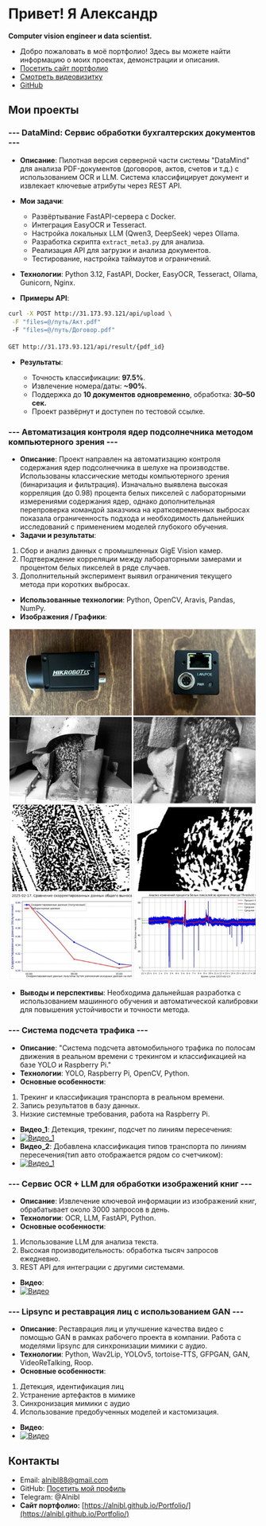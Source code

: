 # Привет! Я Александр

**Computer vision engineer и data scientist.**

* Добро пожаловать в моё портфолио! Здесь вы можете найти информацию о моих проектах, демонстрации и описания.
* [Посетить сайт портфолио](https://alnibl.github.io/Portfolio/)
* [Смотреть видеовизитку](https://youtube.com/shorts/EuhiwnNi8RY)
* [GitHub](https://github.com/alnibl)

## Мои проекты

### --- DataMind: Сервис обработки бухгалтерских документов ---

* **Описание**: Пилотная версия серверной части системы "DataMind" для анализа PDF-документов (договоров, актов, счетов и т.д.) с использованием OCR и LLM. Система классифицирует документ и извлекает ключевые атрибуты через REST API.

* **Мои задачи**:

  * Развёртывание FastAPI-сервера с Docker.
  * Интеграция EasyOCR и Tesseract.
  * Настройка локальных LLM (Qwen3, DeepSeek) через Ollama.
  * Разработка скрипта `extract_meta3.py` для анализа.
  * Реализация API для загрузки и анализа документов.
  * Тестирование, настройка таймаутов и ограничений.

* **Технологии**: Python 3.12, FastAPI, Docker, EasyOCR, Tesseract, Ollama, Gunicorn, Nginx.

* **Примеры API**:

```bash
curl -X POST http://31.173.93.121/api/upload \
 -F "files=@/путь/Акт.pdf"
 -F "files=@/путь/Договор.pdf"

GET http://31.173.93.121/api/result/{pdf_id}
```

* **Результаты**:

  * Точность классификации: **97.5%**.
  * Извлечение номера/даты: **\~90%**.
  * Поддержка до **10 документов одновременно**, обработка: **30–50 сек.**
  * Проект развёрнут и доступен по тестовой ссылке.



### --- Автоматизация контроля ядер подсолнечника методом компьютерного зрения ---

* **Описание**: Проект направлен на автоматизацию контроля содержания ядер подсолнечника в шелухе на производстве.
  Использованы классические методы компьютерного зрения (бинаризация и фильтрация). Изначально выявлена высокая корреляция (до 0.98) процента белых пикселей с лабораторными измерениями содержания ядер, однако дополнительная перепроверка командой заказчика на кратковременных выбросах показала ограниченность подхода и необходимость дальнейших исследований с применением моделей глубокого обучения.
* **Задачи и результаты**:

1. Сбор и анализ данных с промышленных GigE Vision камер.
2. Подтверждение корреляции между лабораторными замерами и процентом белых пикселей в ряде случаев.
3. Дополнительный эксперимент выявил ограничения текущего метода при коротких выбросах.

* **Использованные технологии**: Python, OpenCV, Aravis, Pandas, NumPy.
* **Изображения / Графики**:

<p align="left">
  <img src="img_1.jpg" width="500">
</p>

* **Выводы и перспективы**: Необходима дальнейшая разработка с использованием машинного обучения и автоматической калибровки для повышения устойчивости и точности метода.

### --- Система подсчета трафика ---

* **Описание**: "Система подсчета автомобильного трафика по полосам движения в реальном времени с трекингом и классификацией на базе YOLO и Raspberry Pi."
* **Технологии**: YOLO, Raspberry Pi, OpenCV, Python.
* **Основные особенности**:

1. Трекинг и классификация транспорта в реальном времени.
2. Запись результатов в базу данных.
3. Низкие системные требования, работа на Raspberry Pi.

* **Видео\_1**: Детекция, трекинг, подсчет по линиям пересечения:
* [![Видео\_1](https://img.youtube.com/vi/ihf8mkgydJA/0.jpg)](https://youtu.be/ihf8mkgydJA)
* **Видео\_2**: Добавлена классификация типов транспорта по линиям пересечения(тип авто отображается рядом со счетчиком):
* [![Видео\_1](https://img.youtube.com/vi/_UefbwsBRs0/0.jpg)](https://youtu.be/_UefbwsBRs0)

### --- Сервис OCR + LLM для обработки изображений книг ---

* **Описание**: Извлечение ключевой информации из изображений книг, обрабатывает около 3000 запросов в день.
* **Технологии**: OCR, LLM, FastAPI, Python.
* **Основные особенности**:

1. Использование LLM для анализа текста.
2. Высокая производительность: обработка тысяч запросов ежедневно.
3. REST API для интеграции с другими системами.

* **Видео**:
* [![Видео](https://img.youtube.com/vi/1zbjwgsuA-Y/0.jpg)](https://youtu.be/1zbjwgsuA-Y)

### --- Lipsync и реставрация лиц с использованием GAN ---

* **Описание**: Реставрация лиц и улучшение качества видео с помощью GAN в рамках рабочего проекта в компании. Работа с моделями lipsync для синхронизации мимики с аудио.
* **Технологии**: Python, Wav2Lip, YOLOv5, tortoise-TTS, GFPGAN, GAN, VideoReTalking, Roop.
* **Основные особенности**:

1. Детекция, идентификация лиц
2. Устранение артефактов в мимике
3. Синхронизация мимики с аудио
4. Использование предобученных моделей и кастомизация.

* **Видео**:
* [![Видео](https://img.youtube.com/vi/CmFFlm8BUKo/0.jpg)](https://youtu.be/CmFFlm8BUKo)

## Контакты

* Email: [alnibl88@gmail.com](mailto:alnibl88@gmail.com)
* GitHub: [Посетить мой профиль](https://github.com/alnibl)
* Telegram: @Alnibl
* **Сайт портфолио:** [https://alnibl.github.io/Portfolio/](https://alnibl.github.io/Portfolio/)
